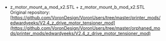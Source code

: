 - z_motor_mount_a_mod_x2.STL + z_motor_mount_b_mod_x2.STL
Original repository: [https://github.com/VoronDesign/VoronUsers/tree/master/printer_mods/edwardyeeks/V2.4_z_drive_motor_tensioner_mod](https://github.com/VoronDesign/VoronUsers/tree/master/orphaned_mods/printer_mods/edwardyeeks/V2.4_z_drive_motor_tensioner_mod)

